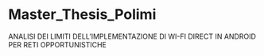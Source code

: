 # Master_Thesis_Polimi
ANALISI DEI LIMITI DELL’IMPLEMENTAZIONE DI WI-FI DIRECT IN ANDROID PER RETI OPPORTUNISTICHE
